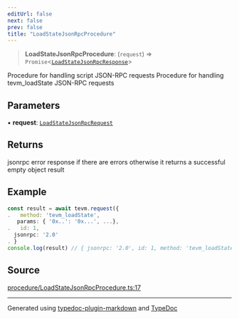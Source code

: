 ```yaml
---
editUrl: false
next: false
prev: false
title: "LoadStateJsonRpcProcedure"
---
```


> **LoadStateJsonRpcProcedure**: (`request`) => `Promise`\<[`LoadStateJsonRpcResponse`](/reference/tevm/procedures-types/type-aliases/loadstatejsonrpcresponse/)\>

Procedure for handling script JSON-RPC requests
Procedure for handling tevm_loadState JSON-RPC requests

## Parameters

▪ **request**: [`LoadStateJsonRpcRequest`](/reference/tevm/procedures-types/type-aliases/loadstatejsonrpcrequest/)

## Returns

jsonrpc error response if there are errors otherwise it returns a successful empty object result

## Example

```ts
const result = await tevm.request({
.   method: 'tevm_loadState',
   params: { '0x..': '0x...', ...},
.   id: 1,
  jsonrpc: '2.0'
. }
console.log(result) // { jsonrpc: '2.0', id: 1, method: 'tevm_loadState', result: {}}
```

## Source

[procedure/LoadStateJsonRpcProcedure.ts:17](https://github.com/evmts/tevm-monorepo/blob/main/packages/procedures-types/src/procedure/LoadStateJsonRpcProcedure.ts#L17)

***
Generated using [typedoc-plugin-markdown](https://www.npmjs.com/package/typedoc-plugin-markdown) and [TypeDoc](https://typedoc.org/)
